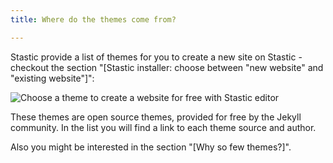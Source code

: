 ```yaml
---
title: Where do the themes come from?

---
```

Stastic provide a list of themes for you to create a new site on Stastic - checkout the section "[Stastic installer: choose between "new website" and "existing website"]":

![Choose a theme to create a website for free with Stastic editor](https://www.stastic.net/assets/2019-08-03-953488.png)

These themes are open source themes, provided for free by the Jekyll community. In the list you will find a link to each theme source and author.

Also you might be interested in the section "[Why so few themes?]".